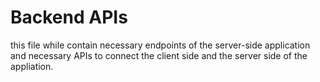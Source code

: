 # Backend APIs
this file while contain necessary endpoints of the server-side application and necessary APIs to connect the client side and the server side of the appliation.